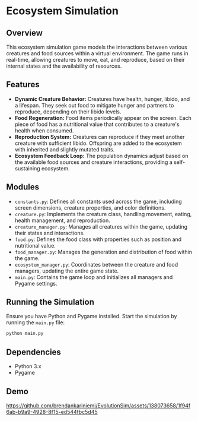 # Ecosystem Simulation

## Overview
This ecosystem simulation game models the interactions between various creatures and food sources within a virtual environment. The game runs in real-time, allowing creatures to move, eat, and reproduce, based on their internal states and the availability of resources.

## Features
- **Dynamic Creature Behavior:** Creatures have health, hunger, libido, and a lifespan. They seek out food to mitigate hunger and partners to reproduce, depending on their libido levels.
- **Food Regeneration:** Food items periodically appear on the screen. Each piece of food has a nutritional value that contributes to a creature's health when consumed.
- **Reproduction System:** Creatures can reproduce if they meet another creature with sufficient libido. Offspring are added to the ecosystem with inherited and slightly mutated traits.
- **Ecosystem Feedback Loop:** The population dynamics adjust based on the available food sources and creature interactions, providing a self-sustaining ecosystem.

## Modules
- `constants.py`: Defines all constants used across the game, including screen dimensions, creature properties, and color definitions.
- `creature.py`: Implements the creature class, handling movement, eating, health management, and reproduction.
- `creature_manager.py`: Manages all creatures within the game, updating their states and interactions.
- `food.py`: Defines the food class with properties such as position and nutritional value.
- `food_manager.py`: Manages the generation and distribution of food within the game.
- `ecosystem_manager.py`: Coordinates between the creature and food managers, updating the entire game state.
- `main.py`: Contains the game loop and initializes all managers and Pygame settings.

## Running the Simulation
Ensure you have Python and Pygame installed. Start the simulation by running the `main.py` file:
```bash
python main.py
```

## Dependencies
- Python 3.x
- Pygame

## Demo
https://github.com/brendankariniemi/EvolutionSim/assets/138073658/1f94f6ab-b9a9-4928-8f15-ed544fbc5d45



